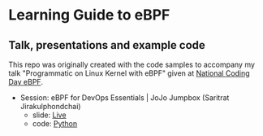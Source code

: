 # Learning Guide to eBPF

## Talk, presentations and example code
This repo was originally created with the code samples to accompany my talk "Programmatic on Linux Kernel with eBPF" given at [National Coding Day eBPF](https://www.eventpop.me/e/60748/national-coding-day-2024-workshop-day). 

- Session: eBPF for DevOps Essentials | JoJo Jumpbox (Saritrat Jirakulphondchai)
  - slide: [Live](https://docs.google.com/presentation/d/e/2PACX-1vSUvyGbjsoJKAFz559d9pO-WWejjZ7E9Cf1lMSriKF0nUJBNu43Ookle8yw_lMyAoYIqlV-raNh9JoF/pub?start=false&loop=false&delayms=3000)
  - code: [Python](./python)

